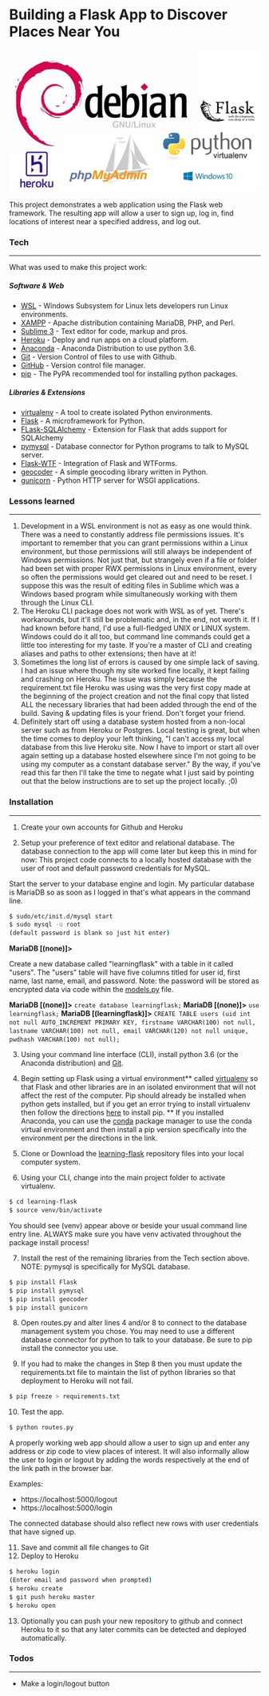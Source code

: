 # Building a Flask App to Discover Places Near You

![](https://raw.githubusercontent.com/erikamart/learning-flask/master/static/img/learningFlask_sm.jpg)

This project demonstrates a web application using the Flask web framework.  The resulting app will allow a user to sign up, log in, find locations of interest near a specified address, and log out.

### Tech
-------------------------------------------
What was used to make this project work:
##### Software & Web
* [WSL] - Windows Subsystem for Linux lets developers run Linux environments.
* [XAMPP] - Apache distribution containing MariaDB, PHP, and Perl.
* [Sublime 3] - Text editor for code, markup and pros.
* [Heroku] - Deploy and run apps on a cloud platform.
* [Anaconda] - Anaconda Distribution to use python 3.6.
* [Git] - Version Control of files to use with Github.
* [GitHub] - Version control file manager.
* [pip] - The PyPA recommended tool for installing python packages.

##### Libraries & Extensions
* [virtualenv] - A tool to create isolated Python environments.
* [Flask] - A microframework for Python.
* [FLask-SQLAlchemy] - Extension for Flask that adds support for SQLAlchemy
* [pymysql] - Database connector for Python programs to talk to MySQL server.
* [Flask-WTF] - Integration of Flask and WTForms.
* [geocoder] - A simple geocoding library written in Python.
* [gunicorn] - Python HTTP server for WSGI applications. 

### Lessons learned
-------------------------------------------
1. Development in a WSL environment is not as easy as one would think. There was a need to constantly address file permissions issues.  It's important to remember that you can grant permissions within a Linux environment, but those permissions will still always be independent of Windows permissions.  Not just that, but strangely even if a file or folder had been set with proper RWX permissions in Linux environment, every so often the permissions would get cleared out and need to be reset. I suppose this was the result of editing files in Sublime which was a Windows based program while simultaneously working with them through the Linux CLI. 
2. The Heroku CLI package does not work with WSL as of yet.  There's workarounds, but it'll still be problematic and, in the end, not worth it.  If I had known before hand, I'd use a full-fledged UNIX or LINUX system.  Windows could do it all too, but command line commands could get a little too interesting for my taste. If you're a master of CLI and creating aliases and paths to other extensions; then have at it!
3. Sometimes the long list of errors is caused by one simple lack of saving.  I had an issue where though my site worked fine locally, it kept failing and crashing on Heroku.  The issue was simply because the requirement.txt file Heroku was using was the very first copy made at the beginning of the project creation and not the final copy that listed ALL the necessary libraries that had been added through the end of the build.  Saving & updating files is your friend.  Don't forget your friend.
4. Definitely start off using a database system hosted from a non-local server such as from Heroku or Postgres. Local testing is great, but when the time comes to deploy your left thinking, "I can't access my local database from this live Heroku site.  Now I have to import or start all over again setting up a database hosted elsewhere since I'm not going to be using my computer as a constant database server."  By the way, if you've read this far then I'll take the time to negate what I just said by pointing out that the below instructions are to set up the project locally. ;0)

### Installation
-------------------------------------------
1. Create your own accounts for Github and Heroku

2. Setup your preference of text editor and relational database. The database connection to the app will come later but keep this in mind for now: This project code connects to a locally hosted database with the user of root and default password credentials for MySQL.

Start the server to your database engine and login. My particular database is MariaDB so as soon as I logged in that's what appears in the command line.
```sh
$ sudo/etc/init.d/mysql start
$ sudo mysql -u root
(default password is blank so just hit enter)
```
**MariaDB [(none)]>**

Create a new database called "learningflask" with a table in it called "users". The "users" table will have five columns titled for user id, first name, last name, email, and password.  Note: the password will be stored as encrypted data via code within the [models.py](https://github.com/erikamart/learning-flask/blob/master/models.py) file.

**MariaDB [(none)]>** `create database learningflask;`
**MariaDB [(none)]>** `use learningflask;`
**MariaDB [(learningflask)]>** `CREATE TABLE users (uid int not null AUTO_INCREMENT PRIMARY KEY, firstname VARCHAR(100) not null, lastname VARCHAR(100) not null, email VARCHAR(120) not null unique, pwdhash VARCHAR(100) not null);`

3. Using your command line interface (CLI), install python 3.6 (or the Anaconda distribution) and [Git].
4. Begin setting up Flask using a virtual environment** called [virtualenv] so that Flask and other libraries are in an isolated environment that will not affect the rest of the computer. 
Pip should already be installed when python gets installed, but if you get an error trying to install virtualenv then follow the directions [here](https://pip.pypa.io/en/stable/installing/) to install pip. 
** If you installed Anaconda, you can use the [conda](http://www.puzzlr.org/install-packages-pip-conda-environment/) package manager to use the conda virtual environment and then install a pip version specifically into the environment per the directions in the link.
5. Clone or Download the [learning-flask](https://github.com/erikamart/learning-flask.git) repository files into your local computer system.

6. Using your CLI, change into the main project folder to activate virtualenv.

```sh
$ cd learning-flask
$ source venv/bin/activate
```
You should see (venv) appear above or beside your usual command line entry line. ALWAYS make sure you have venv activated throughout the package install process!

7. Install the rest of the remaining libraries from the Tech section above. NOTE: pymysql is specifically for MySQL database.

```sh
$ pip install Flask
$ pip install pymysql
$ pip install geocoder
$ pip install gunicorn
```
8. Open routes.py and alter lines 4 and/or 8 to connect to the database management system you chose.  You may need to use a different database connector for python to talk to your database. Be sure to pip install the connector you use.

9. If you had to make the changes in Step 8 then you must update the requirements.txt file to maintain the list of python libraries so that deployment to Heroku will not fail.
```sh
$ pip freeze > requirements.txt
```
10. Test the app.
```sh
$ python routes.py
```
A properly working web app should allow a user to sign up and enter any address or zip code to view places of interest.  It will also informally allow the user to login or logout by adding the words respectively at the end of the link path in the browser bar. 

Examples: 
* https://localhost:5000/logout
* https://localhost:5000/login

The connected database should also reflect new rows with user credentials that have signed up.

11. Save and commit all file changes to Git
12. Deploy to Heroku
```sh
$ heroku login
(Enter email and password when prompted)
$ heroku create
$ git push heroku master
$ heroku open
```

13. Optionally you can push your new repository to github and connect Heroku to it so that any later commits can be detected and deployed automatically.

### Todos
-------------------------------------------
 - Make a login/logout button


   [Sublime 3]: <https://www.sublimetext.com/>
   [XAMPP]: <https://www.apachefriends.org/index.html>
   [WSL]: <https://docs.microsoft.com/en-us/windows/wsl/about>
   [Heroku]: <https://devcenter.heroku.com/articles/getting-started-with-python#introduction>
   [Anaconda]: <https://www.anaconda.com/download/#linux>
   [Git]: <https://git-scm.com/downloads>
   [Github]: <https://github.com/>
   [pip]: <https://pip.pypa.io/en/stable/>
   
   [virtualenv]: <https://virtualenv.pypa.io/en/stable/>
   [Flask]: <http://flask.pocoo.org/>
   [Flask-SQLAlchemy]: <http://flask-sqlalchemy.pocoo.org/2.3/>
   [pymysql]: <https://pymysql.readthedocs.io/en/latest/>
   [Flask-WTF]: <https://flask-wtf.readthedocs.io/en/stable/>
   [geocoder]: <https://geocoder.readthedocs.io/api.html#installation>
   [gunicorn]: <https://devcenter.heroku.com/articles/python-gunicorn>
   [Learning Flask]: <https://guarded-thicket-18374.herokuapp.com/>
